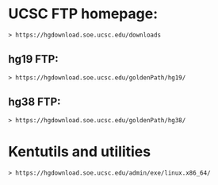 # UCSC FTP homepage:
    > https://hgdownload.soe.ucsc.edu/downloads
## hg19 FTP:
    > https://hgdownload.soe.ucsc.edu/goldenPath/hg19/
## hg38 FTP:
    > https://hgdownload.soe.ucsc.edu/goldenPath/hg38/
# Kentutils and utilities
    > https://hgdownload.soe.ucsc.edu/admin/exe/linux.x86_64/

